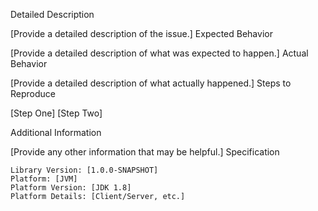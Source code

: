 Detailed Description

[Provide a detailed description of the issue.] Expected Behavior

[Provide a detailed description of what was expected to happen.] Actual Behavior

[Provide a detailed description of what actually happened.] Steps to Reproduce

[Step One] [Step Two]

Additional Information

[Provide any other information that may be helpful.] Specification

    Library Version: [1.0.0-SNAPSHOT]
    Platform: [JVM]
    Platform Version: [JDK 1.8]
    Platform Details: [Client/Server, etc.]

